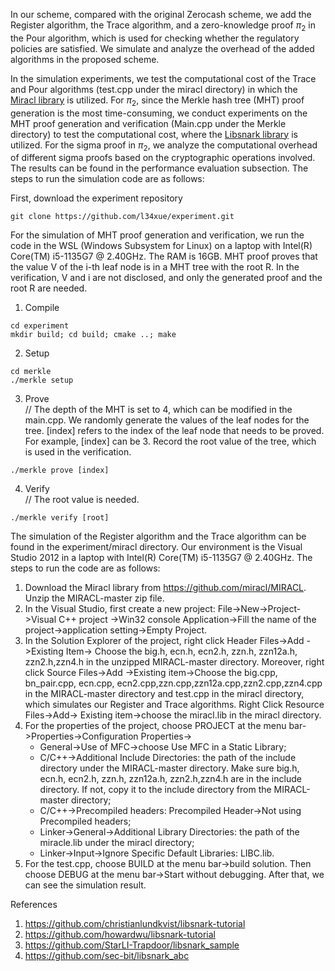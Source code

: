 In our scheme, compared with the original Zerocash scheme, we add the Register algorithm, the Trace algorithm, and a zero-knowledge proof $\pi_2$ in the Pour algorithm, which is used for checking whether the regulatory policies are satisfied.  We simulate and analyze the overhead of the added algorithms in the proposed scheme.

In the simulation experiments, we test the computational cost of the Trace and Pour algorithms (test.cpp under the miracl directory) in which the [Miracl library](https://github.com/miracl/MIRACL "Multiprecision Integer and Rational Arithmetic Cryptographic Library") is utilized. For $\pi_2$, since the Merkle hash tree (MHT) proof generation is the most time-consuming, we conduct experiments on the MHT proof generation and verification (Main.cpp under the Merkle directory) to test the computational cost, where the [Libsnark library](https://github.com/scipr-lab/libsnark "a C++ library for zkSNARKs") is utilized. For the sigma proof in $\pi_2$, we analyze the computational overhead of different sigma proofs based on the cryptographic operations involved. The results can be found in the performance evaluation subsection. The steps to run the simulation code are as follows:

First, download the experiment repository 

 ```shell
 git clone https://github.com/l34xue/experiment.git
 ```

For the simulation of MHT proof generation and verification, we run the code in the WSL (Windows Subsystem for Linux) on a laptop with Intel(R) Core(TM) i5-1135G7 @ 2.40GHz. The RAM is 16GB. MHT proof proves that the value V of the i-th leaf node is in a MHT tree with the root R. In the verification, V and i are not disclosed, and only the generated proof and the root R are needed.  
   
1. Compile  
```shell
cd experiment
mkdir build; cd build; cmake ..; make
```
2. Setup  
```shell
cd merkle
./merkle setup
```
3. Prove  
// The depth of the MHT is set to 4, which can be modified in the main.cpp. We randomly generate the values of the leaf nodes for the tree. [index] refers to the index of the leaf node that needs to be proved. For example, [index] can be 3. Record the root value of the tree, which is used in the verification.   
```shell
./merkle prove [index]
``` 
4. Verify    
// The root value is needed.  
```shell
./merkle verify [root]
```


The simulation of the Register algorithm and the Trace algorithm can be found in the experiment/miracl directory.  Our environment is the Visual Studio 2012 in a laptop with Intel(R) Core(TM) i5-1135G7 @ 2.40GHz. The steps to run the code are as follows:  
1. Download the Miracl library from https://github.com/miracl/MIRACL. Unzip the MIRACL-master zip file.   
2.	In the Visual Studio, first create a new project: File->New->Project->Visual C++ project ->Win32 console Application->Fill the name of the project->application setting->Empty Project.  
3.	In the Solution Explorer of the project, right click Header Files->Add ->Existing Item-> Choose the big.h, ecn.h, ecn2.h, zzn.h, zzn12a.h, zzn2.h,zzn4.h in the unzipped MIRACL-master directory. Moreover, right click Source Files->Add ->Existing item->Choose the big.cpp, bn_pair.cpp, ecn.cpp, ecn2.cpp,zzn.cpp,zzn12a.cpp,zzn2.cpp,zzn4.cpp in the MIRACL-master directory and test.cpp in the miracl directory, which simulates our Register and Trace algorithms. Right Click Resource Files->Add-> Existing item->choose the miracl.lib in the miracl directory.      
4.	For the properties of the project, choose PROJECT at the menu bar->Properties->Configuration Properties->   
    - General->Use of MFC->choose Use MFC in a Static Library;   
    - C/C++->Additional Include Directories: the path of the include directory under the MIRACL-master directory. Make sure big.h, ecn.h, ecn2.h, zzn.h, zzn12a.h, zzn2.h,zzn4.h are in the include directory. If not, copy it to the include directory from the MIRACL-master directory;  
    - C/C++->Precompiled headers: Precompiled Header->Not using Precompiled headers;  
    - Linker->General->Additional Library Directories: the path of the miracle.lib under the miracl directory;   
    - Linker->Input->Ignore Specific Default Libraries: LIBC.lib.    
5.	For the test.cpp, choose BUILD at the menu bar->build solution. Then choose DEBUG at the menu bar->Start without debugging. After that, we can see the simulation result.


References  
1. https://github.com/christianlundkvist/libsnark-tutorial  
2. https://github.com/howardwu/libsnark-tutorial  
3. https://github.com/StarLI-Trapdoor/libsnark_sample  
4. https://github.com/sec-bit/libsnark_abc 

